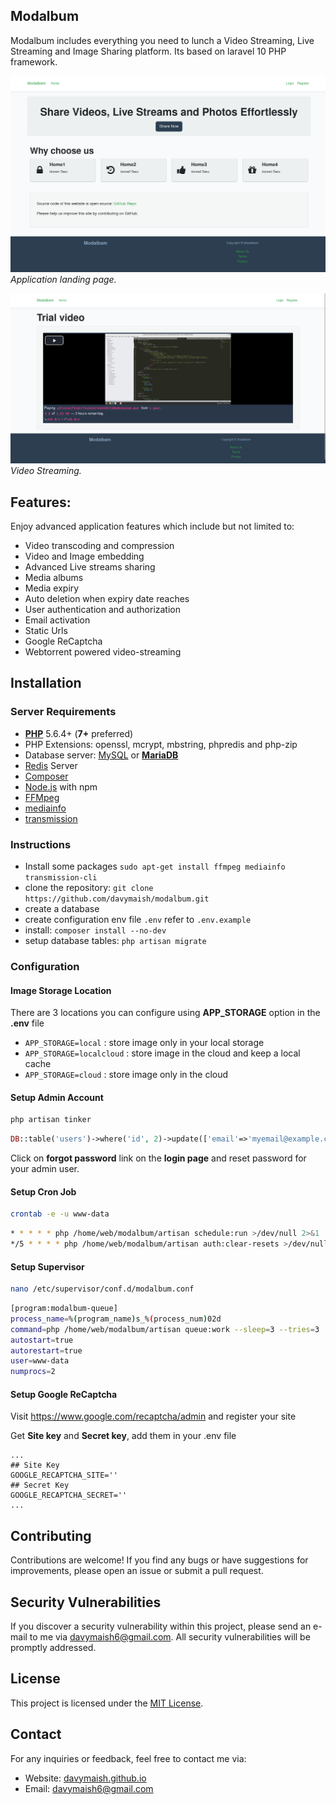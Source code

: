 ## Modalbum
Modalbum includes everything you need to lunch a Video Streaming, Live Streaming and Image Sharing platform.  Its based on laravel 10 PHP framework.

![Home Page Screenshot](screenshots/homepage.png)
_Application landing page._

![Campaigns Screenshot](screenshots/videoplayer.png)
_Video Streaming._

## Features:
Enjoy advanced application features which include but not limited to:

- Video transcoding and compression
- Video and Image embedding
- Advanced Live streams sharing
- Media albums
- Media expiry
- Auto deletion when expiry date reaches
- User authentication and authorization
- Email activation
- Static Urls
- Google ReCaptcha
- Webtorrent powered video-streaming

## Installation

### Server Requirements
- [**PHP**](https://php.net) 5.6.4+ (**7+** preferred)
- PHP Extensions: openssl, mcrypt, mbstring, phpredis and php-zip
- Database server: [MySQL](https://www.mysql.com) or [**MariaDB**](https://mariadb.org)
- [Redis](http://redis.io) Server
- [Composer](https://getcomposer.org)
- [Node.js](https://nodejs.org/) with npm
- [FFMpeg](https://ffmpeg.org/)
- [mediainfo](https://mediaarea.net/en/MediaInfo)
- [transmission](https://transmissionbt.com/)

### Instructions
* Install some packages `sudo apt-get install ffmpeg mediainfo transmission-cli`
* clone the repository: `git clone https://github.com/davymaish/modalbum.git`
* create a database
* create configuration env file `.env` refer to `.env.example`
* install: `composer install --no-dev`
* setup database tables: `php artisan migrate`

### Configuration

#### Image Storage Location
There are 3 locations you can configure using **APP_STORAGE** option in the **.env** file
* ```APP_STORAGE=local``` : store image only in your local storage
* ```APP_STORAGE=localcloud``` : store image in the cloud and keep a local cache
* ```APP_STORAGE=cloud``` : store image only in the cloud

#### Setup Admin Account
```bash
php artisan tinker
```
```php
DB::table('users')->where('id', 2)->update(['email'=>'myemail@example.com']);
```
Click on **forgot password** link on the **login page** and reset password for your admin user.

#### Setup Cron Job
```bash
crontab -e -u www-data
```
```bash
* * * * * php /home/web/modalbum/artisan schedule:run >/dev/null 2>&1
*/5 * * * * php /home/web/modalbum/artisan auth:clear-resets >/dev/null 2>&1
```
#### Setup Supervisor
```bash
nano /etc/supervisor/conf.d/modalbum.conf
```
```bash
[program:modalbum-queue]
process_name=%(program_name)s_%(process_num)02d
command=php /home/web/modalbum/artisan queue:work --sleep=3 --tries=3
autostart=true
autorestart=true
user=www-data
numprocs=2
```

#### Setup Google ReCaptcha
Visit https://www.google.com/recaptcha/admin and register your site

Get **Site key** and **Secret key**, add them in your .env file
```$xslt
...
## Site Key
GOOGLE_RECAPTCHA_SITE=''
## Secret Key
GOOGLE_RECAPTCHA_SECRET=''
...
```
## Contributing

Contributions are welcome! If you find any bugs or have suggestions for improvements, please open an issue or submit a pull request.

## Security Vulnerabilities

If you discover a security vulnerability within this project, please send an e-mail to me via [davymaish6@gmail.com](mailto:davymaish6@gmail.com). All security vulnerabilities will be promptly addressed.

## License

This project is licensed under the [MIT License](LICENSE).

## Contact

For any inquiries or feedback, feel free to contact me via:

- Website: [davymaish.github.io](https://davymaish.github.io)
- Email: [davymaish6@gmail.com](mailto:davymaish6@gmail.com)
